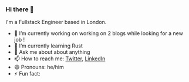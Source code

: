 ### Hi there 👋

I'm a Fullstack Engineer based in London.

- 🔭 I’m currently working on working on 2 blogs while looking for a new job !
- 🌱 I’m currently learning Rust
- 💬 Ask me about about anything
- 📫 How to reach me: [Twitter](https://twitter.com/its_hebilicious), [LinkedIn](https://www.linkedin.com/in/emmanuel-donnet/)
- 😄 Pronouns: he/him
- ⚡ Fun fact: 
